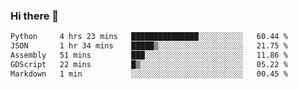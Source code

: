 ### Hi there 👋

<!--START_SECTION:waka-->

```txt
Python     4 hrs 23 mins   ███████████████░░░░░░░░░░   60.44 %
JSON       1 hr 34 mins    █████▒░░░░░░░░░░░░░░░░░░░   21.75 %
Assembly   51 mins         ███░░░░░░░░░░░░░░░░░░░░░░   11.86 %
GDScript   22 mins         █▒░░░░░░░░░░░░░░░░░░░░░░░   05.22 %
Markdown   1 min           ░░░░░░░░░░░░░░░░░░░░░░░░░   00.45 %
```

<!--END_SECTION:waka-->
